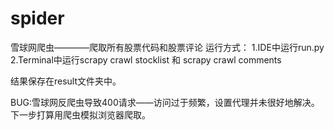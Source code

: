# spider

雪球网爬虫————爬取所有股票代码和股票评论
运行方式：
  1.IDE中运行run.py
  2.Terminal中运行scrapy crawl stocklist 和 scrapy crawl comments
  
结果保存在result文件夹中。

BUG:雪球网反爬虫导致400请求——访问过于频繁，设置代理并未很好地解决。下一步打算用爬虫模拟浏览器爬取。
